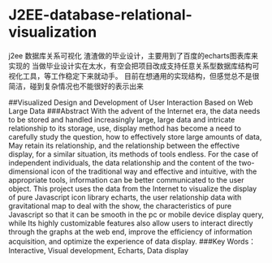 # J2EE-database-relational-visualization
j2ee 数据库关系可视化  渣渣做的毕业设计，主要用到了百度的echarts图表库来实现的
当做毕业设计实在太水，有空会把项目改成支持任意关系型数据库结构可视化工具，等工作稳定下来就动手。
目前在想通用的实现结构，但感觉总不是很简洁，碰到复杂情况也不能很好的表示出来

##Visualized Design and Development of User Interaction Based on Web Large Data###AbstractWith the advent of the Internet era, the data needs to be stored and handled increasingly large, large data and intricate relationship to its storage, use, display method has become a need to carefully study the question, how to effectively store large amounts of data, May retain its relationship, and the relationship between the effective display, for a similar situation, its methods of tools endless. For the case of independent individuals, the data relationship and the content of the two-dimensional icon of the traditional way and effective and intuitive, with the appropriate tools, information can be better communicated to the user object. This project uses the data from the Internet to visualize the display of pure Javascript icon library echarts, the user relationship data with gravitational map to deal with the show, the characteristics of pure Javascript so that it can be smooth in the pc or mobile device display query, while Its highly customizable features also allow users to interact directly through the graphs at the web end, improve the efficiency of information acquisition, and optimize the experience of data display. ###Key Words： Interactive, Visual development, Echarts, Data display